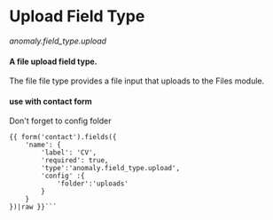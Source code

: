 # Upload Field Type

*anomaly.field_type.upload*

#### A file upload field type.

The file file type provides a file input that uploads to the Files module.

#### use with contact form

Don't forget to config folder

```
{{ form('contact').fields({
	'name': {
		'label': 'CV',
		'required': true,
		'type':'anomaly.field_type.upload',
		'config' :{
			'folder':'uploads'
		}
	}
})|raw }}```
